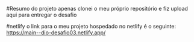 #Resumo do projeto
apenas clonei o meu próprio repositório e fiz upload aqui para entregar o desafio

#netlify
o link para o meu projeto hospedado no netlify é o seguinte: 
https://main--dio-desafio03.netlify.app/
